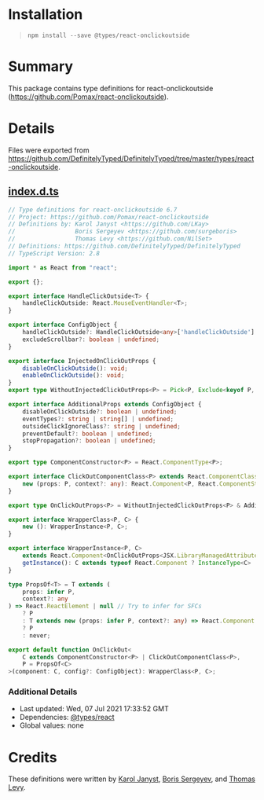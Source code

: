 # Installation
> `npm install --save @types/react-onclickoutside`

# Summary
This package contains type definitions for react-onclickoutside (https://github.com/Pomax/react-onclickoutside).

# Details
Files were exported from https://github.com/DefinitelyTyped/DefinitelyTyped/tree/master/types/react-onclickoutside.
## [index.d.ts](https://github.com/DefinitelyTyped/DefinitelyTyped/tree/master/types/react-onclickoutside/index.d.ts)
````ts
// Type definitions for react-onclickoutside 6.7
// Project: https://github.com/Pomax/react-onclickoutside
// Definitions by: Karol Janyst <https://github.com/LKay>
//                 Boris Sergeyev <https://github.com/surgeboris>
//                 Thomas Levy <https://github.com/NilSet>
// Definitions: https://github.com/DefinitelyTyped/DefinitelyTyped
// TypeScript Version: 2.8

import * as React from "react";

export {};

export interface HandleClickOutside<T> {
    handleClickOutside: React.MouseEventHandler<T>;
}

export interface ConfigObject {
    handleClickOutside?: HandleClickOutside<any>['handleClickOutside'] | undefined;
    excludeScrollbar?: boolean | undefined;
}

export interface InjectedOnClickOutProps {
    disableOnClickOutside(): void;
    enableOnClickOutside(): void;
}
export type WithoutInjectedClickOutProps<P> = Pick<P, Exclude<keyof P, keyof InjectedOnClickOutProps>>;

export interface AdditionalProps extends ConfigObject {
    disableOnClickOutside?: boolean | undefined;
    eventTypes?: string | string[] | undefined;
    outsideClickIgnoreClass?: string | undefined;
    preventDefault?: boolean | undefined;
    stopPropagation?: boolean | undefined;
}

export type ComponentConstructor<P> = React.ComponentType<P>;

export interface ClickOutComponentClass<P> extends React.ComponentClass<P> {
    new (props: P, context?: any): React.Component<P, React.ComponentState> & HandleClickOutside<any>;
}

export type OnClickOutProps<P> = WithoutInjectedClickOutProps<P> & AdditionalProps;

export interface WrapperClass<P, C> {
    new (): WrapperInstance<P, C>;
}

export interface WrapperInstance<P, C>
    extends React.Component<OnClickOutProps<JSX.LibraryManagedAttributes<C, P>>> {
    getInstance(): C extends typeof React.Component ? InstanceType<C> : never;
}

type PropsOf<T> = T extends (
    props: infer P,
    context?: any
) => React.ReactElement | null // Try to infer for SFCs
    ? P
    : T extends new (props: infer P, context?: any) => React.Component // Otherwise try to infer for classes
    ? P
    : never;

export default function OnClickOut<
    C extends ComponentConstructor<P> | ClickOutComponentClass<P>,
    P = PropsOf<C>
>(component: C, config?: ConfigObject): WrapperClass<P, C>;

````

### Additional Details
 * Last updated: Wed, 07 Jul 2021 17:33:52 GMT
 * Dependencies: [@types/react](https://npmjs.com/package/@types/react)
 * Global values: none

# Credits
These definitions were written by [Karol Janyst](https://github.com/LKay), [Boris Sergeyev](https://github.com/surgeboris), and [Thomas Levy](https://github.com/NilSet).
